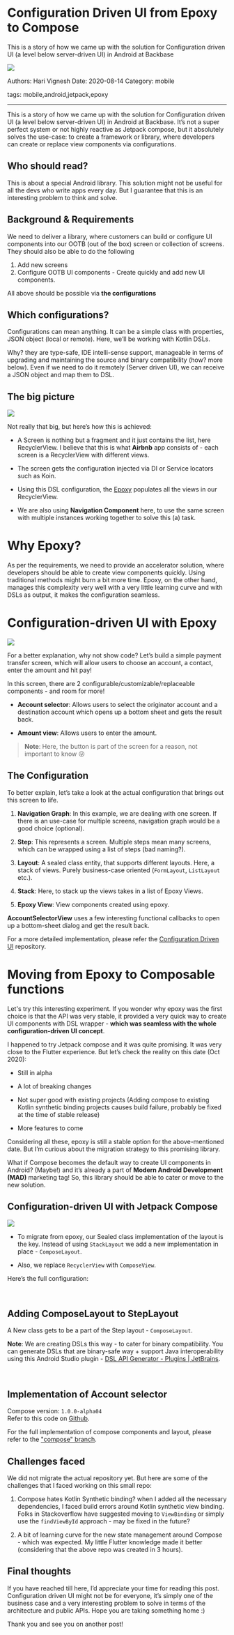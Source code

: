 # Configuration Driven UI from Epoxy to Compose

This is a story of how we came up with the solution for Configuration driven UI (a level below server-driven UI) in Android at Backbase

![](assets/epoxy-compose-banner.png)

Authors: Hari Vignesh
Date: 2020-08-14
Category: mobile

tags: mobile,android,jetpack,epoxy

---

This is a story of how we came up with the solution for Configuration driven UI (a level below server-driven UI) in Android at Backbase. It’s not a super perfect system or not highly reactive as Jetpack compose, but it absolutely solves the use-case: to create a framework or library, where developers can create or replace view components via configurations.

## **Who should read?**

This is about a special Android library. This solution might not be useful for all the devs who write apps every day. But I guarantee that this is an interesting problem to think and solve.

## **Background & Requirements**

We need to deliver a library, where customers can build or configure UI components into our OOTB (out of the box) screen or collection of screens. They should also be able to do the following

1. Add new screens
2. Configure OOTB UI components - Create quickly and add new UI components.

All above should be possible via **the configurations**

## **Which configurations?**

Configurations can mean anything. It can be a simple class with properties, JSON object (local or remote). Here, we’ll be working with Kotlin DSLs.

Why? they are type-safe, IDE intelli-sense support, manageable in terms of upgrading and maintaining the source and binary compatibility (how? more below). Even if we need to do it remotely (Server driven UI), we can receive a JSON object and map them to DSL.

## **The big picture**

![](assets/2_XHya6aMkqGtYUjSAD.png)

Not really that big, but here’s how this is achieved:

* A Screen is nothing but a fragment and it just contains the list, here RecyclerView. I believe that this is what **Airbnb** app consists of - each screen is a RecyclerView with different views.

* The screen gets the configuration injected via DI or Service locators such as Koin.

* Using this DSL configuration, the [Epoxy](https://github.com/airbnb/epoxy) populates all the views in our RecyclerView.

* We are also using **Navigation Component** here, to use the same screen with multiple instances working together to solve this (a) task.

# **Why Epoxy?**

As per the requirements, we need to provide an accelerator solution, where developers should be able to create view components quickly. Using traditional methods might burn a bit more time. Epoxy, on the other hand, manages this complexity very well with a very little learning curve and with DSLs as output, it makes the configuration seamless.

# **Configuration-driven UI with Epoxy**

![](assets/2_TGUBANjniuayIUTIYOPahJN.png)

For a better explanation, why not show code? Let’s build a simple payment transfer screen, which will allow users to choose an account, a contact, enter the amount and hit pay!

In this screen, there are 2 configurable/customizable/replaceable components - and room for more!

* **Account selector**: Allows users to select the originator account and a destination account which opens up a bottom sheet and gets the result back.

* **Amount view**: Allows users to enter the amount.

> **Note**: Here, the button is part of the screen for a reason, not important to know 😛

## **The Configuration**

To better explain, let’s take a look at the actual configuration that brings out this screen to life.

<script src="https://gist.github.com/arthurpalves/cc93e720a57a896b0186dceb177f3886.js"></script>

1. **Navigation Graph**: In this example, we are dealing with one screen. If there is an use-case for multiple screens, navigation graph would be a good choice (optional).

2. **Step**: This represents a screen. Multiple steps mean many screens, which can be wrapped using a list of steps (bad naming?).

3. **Layout**: A sealed class entity, that supports different layouts. Here, a stack of views. Purely business-case oriented (`FormLayout`, `ListLayout` etc.).

4. **Stack**: Here, to stack up the views takes in a list of Epoxy Views.

5. **Epoxy View**: View components created using epoxy.

**AccountSelectorView** uses a few interesting functional callbacks to open up a bottom-sheet dialog and get the result back.

For a more detailed implementation, please refer the [Configuration Driven UI](https://github.com/Hariofspades/configuration-driven-ui) repository.

# **Moving from Epoxy to Composable functions**

Let's try this interesting experiment. If you wonder why epoxy was the first choice is that the API was very stable, it provided a very quick way to create UI components with DSL wrapper - **which was seamless with the whole configuration-driven UI concept**.

I happened to try Jetpack compose and it was quite promising. It was very close to the Flutter experience. But let’s check the reality on this date (Oct 2020):

* Still in alpha

* A lot of breaking changes

* Not super good with existing projects (Adding compose to existing Kotlin synthetic binding projects causes build failure, probably be fixed at the time of stable release)

* More features to come

Considering all these, epoxy is still a stable option for the above-mentioned date. But I’m curious about the migration strategy to this promising library.

What if Compose becomes the default way to create UI components in Android? (Maybe!) and it’s already a part of **Modern Android Development (MAD)** marketing tag! So, this library should be able to cater or move to the new solution.

## **Configuration-driven UI with Jetpack Compose**

![](assets/2_YbhKAUOMxx5167A.png)

* To migrate from epoxy, our Sealed class implementation of the layout is the key. Instead of using `StackLayout` we add a new implementation in place - `ComposeLayout`.

* Also, we replace `RecyclerView` with `ComposeView`.

Here’s the full configuration:

<script src="https://gist.github.com/arthurpalves/e5e9c375e4550dbb8f7ca0dc32e0e86b.js"></script><br/>

## **Adding ComposeLayout to StepLayout**

A New class gets to be a part of the Step layout - `ComposeLayout`.

**Note**: We are creating DSLs this way - to cater for binary compatibility. You can generate DSLs that are binary-safe way + support Java interoperability using this Android Studio plugin - [DSL API Generator - Plugins \| JetBrains](https://plugins.jetbrains.com/plugin/14386-dsl-api-generator).

<script src="https://gist.github.com/arthurpalves/1fa853f9b4c3239a7909578a91b34ba5.js"></script><br/>



## **Implementation of Account selector**

Compose version: `1.0.0-alpha04`<br/>
Refer to this code on [Github](https://github.com/Hariofspades/configuration-driven-ui/blob/compose/app/src/main/java/dev/harivignesh/configuration/ui/compose/ComposeAccountSelector.kt).

<script src="https://gist.github.com/arthurpalves/8bb673bcde450456a28786f58a89e016.js"></script>

For the full implementation of compose components and layout, please refer to the ["compose" branch](https://github.com/Hariofspades/configuration-driven-ui/tree/compose).

## **Challenges faced**

We did not migrate the actual repository yet. But here are some of the challenges that I faced working on this small repo:

1. Compose hates Kotlin Synthetic binding? when I added all the necessary dependencies, I faced build errors around Kotlin synthetic view binding. Folks in Stackoverflow have suggested moving to `ViewBinding` or simply use the `findViewById` approach - may be fixed in the future?

2. A bit of learning curve for the new state management around Compose - which was expected. My little Flutter knowledge made it better (considering that the above repo was created in 3 hours).

## **Final thoughts**

If you have reached till here, I’d appreciate your time for reading this post. Configuration driven UI might not be for everyone, it’s simply one of the business case and a very interesting problem to solve in terms of the architecture and public APIs. Hope you are taking something home :)

Thank you and see you on another post!
